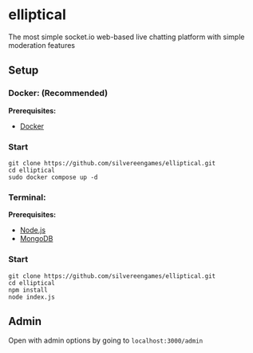 # elliptical
The most simple socket.io web-based live chatting platform with simple moderation features

## Setup
### Docker: (Recommended)
**Prerequisites:**
- [Docker](https://docs.docker.com/engine/install/)
### Start
```
git clone https://github.com/silvereengames/elliptical.git
cd elliptical
sudo docker compose up -d
```
### Terminal:
**Prerequisites:**
- [Node.js](https://nodejs.org/)
- [MongoDB](https://www.mongodb.com/docs/manual/administration/install-community/)
### Start
```
git clone https://github.com/silvereengames/elliptical.git
cd elliptical
npm install
node index.js
```

## Admin
Open with admin options by going to `localhost:3000/admin`
